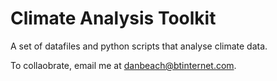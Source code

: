# Climate Analysis Toolkit

A set of datafiles and python scripts that analyse climate data. 

To collaobrate, email me at danbeach@btinternet.com.
